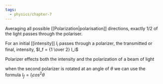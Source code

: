 ```yaml
---
tags:
  - physics/chapter-7
---
```


Averaging all possible [[Polarization|polarisation]] directions, exactly 1/2 of the light passes through the polariser. 

For an initial [[intensity]] $I_i$ passes through a polarizer, the transmitted or final, intensity, $I_f = {1 \over 2} I_i$

Polarizer effects both the intensity and the polarization of a beam of light

when the second polarizer is rotated at an angle of $\theta$ we can use the formula $I_f = I_i cos^2\theta$ 